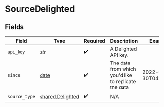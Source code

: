 # SourceDelighted


## Fields

| Field                                                                | Type                                                                 | Required                                                             | Description                                                          | Example                                                              |
| -------------------------------------------------------------------- | -------------------------------------------------------------------- | -------------------------------------------------------------------- | -------------------------------------------------------------------- | -------------------------------------------------------------------- |
| `api_key`                                                            | *str*                                                                | :heavy_check_mark:                                                   | A Delighted API key.                                                 |                                                                      |
| `since`                                                              | [date](https://docs.python.org/3/library/datetime.html#date-objects) | :heavy_check_mark:                                                   | The date from which you'd like to replicate the data                 | 2022-05-30T04:50:23Z                                                 |
| `source_type`                                                        | [shared.Delighted](../../models/shared/delighted.md)                 | :heavy_check_mark:                                                   | N/A                                                                  |                                                                      |